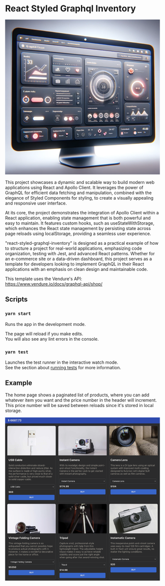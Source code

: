 # React Styled Graphql Inventory

![React Styled Graphql Inventory](./assets/logo.webp)

This project showcases a dynamic and scalable way to build modern web applications using React and Apollo Client. It leverages the power of GraphQL for efficient data fetching and manipulation, combined with the elegance of Styled Components for styling, to create a visually appealing and responsive user interface.

At its core, the project demonstrates the integration of Apollo Client within a React application, enabling state management that is both powerful and easy to maintain. It features custom hooks, such as useStateWithStorage, which enhances the React state management by persisting state across page reloads using localStorage, providing a seamless user experience.

"react-styled-graphql-inventory" is designed as a practical example of how to structure a project for real-world applications, emphasizing code organization, testing with Jest, and advanced React patterns. Whether for an e-commerce site or a data-driven dashboard, this project serves as a template for developers looking to implement GraphQL in their React applications with an emphasis on clean design and maintainable code.

This template uses the Vendure's API: https://www.vendure.io/docs/graphql-api/shop/

## Scripts

### `yarn start`

Runs the app in the development mode.

The page will reload if you make edits.\
You will also see any lint errors in the console.

### `yarn test`

Launches the test runner in the interactive watch mode.\
See the section about [running tests](https://facebook.github.io/create-react-app/docs/running-tests) for more information.

## Example

The home page shows a paginated list of products, where you can add whatever item you want and the price number in the header will increment. This price number will be saved between reloads since it's stored in local storage.

![Home page](./assets/home.png)
